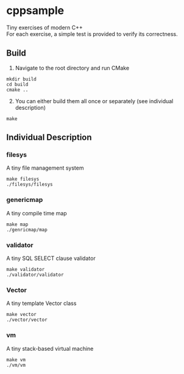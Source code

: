 # cppsample
Tiny exercises of modern C++  
For each exercise, a simple test is provided to verify its correctness.
## Build
1. Navigate to the root directory and run CMake
```
mkdir build
cd build
cmake ..
```

2. You can either build them all once or separately (see individual description)
```
make
```
## Individual Description
### filesys
A tiny file management system
```
make filesys
./filesys/filesys
```

### genericmap
A tiny compile time map
```
make map
./genricmap/map
```

### validator
A tiny SQL SELECT clause validator
```
make validator
./validator/validator
```

### Vector
A tiny template Vector<T> class
```
make vector
./vector/vector
```

### vm
A tiny stack-based virtual machine
```
make vm
./vm/vm
```

